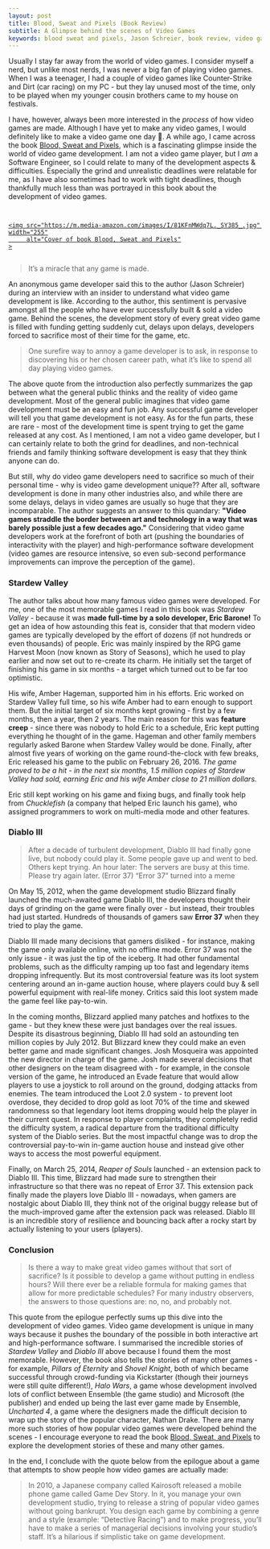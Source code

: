 ```yaml
---
layout: post
title: Blood, Sweat and Pixels (Book Review)
subtitle: A Glimpse behind the scenes of Video Games
keywords: blood sweat and pixels, Jason Schreier, book review, video games, software development, programming, game development, behind the scenes, game development process, game development industry, blog
---
```


Usually I stay far away from the world of video games. I consider myself a nerd, but unlike most nerds, I was never a big fan of playing video games. When I was a teenager, I had a couple of video games like Counter-Strike and Dirt (car racing) on my PC - but they lay unused most of the time, only to be played when my younger cousin brothers came to my house on festivals. 

I have, however, always been more interested in the *process* of how video games are made. Although I have yet to make any video games, I would definitely like to make a video game one day 🙂. A  while ago, I came across the book [Blood, Sweat and Pixels](https://www.goodreads.com/book/show/34376766-blood-sweat-and-pixels), which is a fascinating glimpse inside the world of video game development. I am not a video game player, but I *am* a Software Engineer, so I could relate to many of the development aspects & difficulties. Especially the grind and unrealistic deadlines were relatable for me, as I have also sometimes had to work with tight deadlines, though thankfully much less than was portrayed in this book about the development of video games.

<a href="https://www.amazon.in/Blood-Sweat-Pixels-Triumphant-Turbulent/dp/0062651234" target="_blank"
   style="display: flex; justify-content: center">
   <!-- TODO: above style is for centering this image. put it in a CSS class -->
    <img src="https://m.media-amazon.com/images/I/81KFnMWdq7L._SY385_.jpg" width="255"
         alt="Cover of book Blood, Sweat and Pixels"
    >
</a>

> It’s a miracle that any game is made.

An anonymous game developer said this to the author (Jason Schreier) during an interview with an insider to understand what video game development is like. According to the author, this sentiment is pervasive amongst all the people who have ever successfully built & sold a video game. Behind the scenes, the development story of every great video game is filled with funding getting suddenly cut, delays upon delays, developers forced to sacrifice most of their time for the game, etc.

> One surefire way to annoy a game developer is to ask, in response to discovering his or her chosen career path, what it’s like to spend all day playing video games.

The above quote from the introduction also perfectly summarizes the gap between what the general public thinks and the reality of video game development. Most of the general public imagines that video game development must be an easy and fun job. Any successful game developer will tell you that game development is not easy. As for the fun parts, these are rare - most of the development time is spent trying to get the game released at any cost. As I mentioned, I am not a video game developer, but I can certainly relate to both the grind for deadlines, and non-technical friends and family thinking software development is easy that they think anyone can do.

But still, why do video game developers need to sacrifice so much of their personal time - why is video game development unique?? After all, software development is done in many other industries also, and while there are some delays, delays in video games are usually so huge that they are incomparable. The author suggests an answer to this quandary: **"Video games straddle the border between art and technology in a way that was barely possible just a few decades ago."** Considering that video game developers work at the forefront of both art (pushing the boundaries of interactivity with the player) and high-performance software development (video games are resource intensive, so even sub-second performance improvements can improve the perception of the game).

### Stardew Valley

The author talks about how many famous video games were developed. For me, one of the most memorable games I read in this book was *Stardew Valley* - because it was **made full-time by a solo developer, Eric Barone!** To get an idea of how astounding this feat is, consider that that modern video games are typically developed by the effort of dozens (if not hundreds or even thousands) of people. Eric was mainly inspired by the RPG game Harvest Moon (now known as Story of Seasons), which he used to play earlier and now set out to re-create its charm. He initially set the target of finishing his game in six months - a target which turned out to be far too optimistic.

His wife, Amber Hageman, supported him in his efforts. Eric worked on Stardew Valley full time, so his wife Amber had to earn enough to support them. But the initial target of six months kept growing - first by a few months, then a year, then 2 years. The main reason for this was **feature creep** - since there was nobody to hold Eric to a schedule, Eric kept putting everything he thought of in the game. Hageman and other family members regularly asked Barone when Stardew Valley would be done. Finally, after almost five years of working on the game round-the-clock with few breaks, Eric released his game to the public on February 26, 2016. *The game proved to be a hit - in the next six months, 1.5 million copies of Stardew Valley had sold, earning Eric and his wife Amber close to 21 million dollars.*

Eric still kept working on his game and fixing bugs, and finally took help from *Chucklefish* (a company that helped Eric launch his game), who assigned programmers to work on multi-media mode and other features.

### Diablo III

> After a decade of turbulent development, Diablo III had finally gone live, but nobody could play it. Some people gave up and went to bed. Others kept trying. An hour later:
> The servers are busy at this time. Please try again later. (Error 37)
> “Error 37” turned into a meme

On May 15, 2012, when the game development studio Blizzard finally launched the much-awaited game Diablo III, the developers thought their days of grinding on the game were finally over - but instead, their troubles had just started. Hundreds of thousands of gamers saw **Error 37** when they tried to play the game.

Diablo III made many decisions that gamers disliked - for instance, making the game only available online, with no offline mode. Error 37 was not the only issue - it was just the tip of the iceberg. It had other fundamental problems, such as the difficulty ramping up too fast and legendary items dropping infrequently. But its most controversial feature was its loot system centering around an in-game auction house, where players could buy & sell powerful equipment with real-life money. Critics said this loot system made the game feel like pay-to-win.

In the coming months, Blizzard applied many patches and hotfixes to the game - but they knew these were just bandages over the real issues. Despite its disastrous beginning, Diablo III had sold an astounding ten million copies by July 2012. But Blizzard knew they could make an even better game and made significant changes. Josh Mosqueira was appointed the new director in charge of the game. Josh made several decisions that other designers on the team disagreed with - for example, in the console version of the game, he introduced an Evade feature that would allow players to use a joystick to roll around on the ground, dodging attacks from enemies. The team introduced the Loot 2.0 system - to prevent loot overdose, they decided to drop gold as loot 70% of the time and skewed randomness so that legendary loot items dropping would help the player in their current quest. In response to player complaints, they completely redid the difficulty system, a radical departure from the traditional difficulty system of the Diablo series. But the most impactful change was to drop the controversial pay-to-win in-game auction house and instead give other ways to access the most powerful equipment.

Finally, on March 25, 2014, *Reaper of Souls* launched - an extension pack to Diablo III. This time, Blizzard had made sure to strengthen their infrastructure so that there was no repeat of Error 37. 
This extension pack finally made the players love Diablo III - nowadays, when gamers are nostalgic about Diablo III, they think not of the original buggy release but of the much-improved game after the extension pack was released. Diablo III is an incredible story of resilience and bouncing back after a rocky start by actually listening to your users (players).

### Conclusion

> Is there a way to make great video games without that sort of sacrifice? Is it possible to develop a game without putting in endless hours? Will there ever be a reliable formula for making games that allow for more predictable schedules?
> For many industry observers, the answers to those questions are: no, no, and probably not.

This quote from the epilogue perfectly sums up this dive into the development of video games. Video game development is unique in many ways because it pushes the boundary of the possible in both interactive art and high-performance software. I summarised the incredible stories of *Stardew Valley* and *Diablo III* above because I found them the most memorable. However, the book also tells the stories of many other games - for example, *Pillars of Eternity* and *Shovel Knight*, both of which became successful through crowd-funding via Kickstarter (though their journeys were still quite different!), *Halo Wars*, a game whose development involved lots of conflict between Ensemble (the game studio) and Microsoft (the publisher) and ended up being the last ever game made by Ensemble, *Uncharted 4*, a game where the designers made the difficult decision to wrap up the story of the popular character,
Nathan Drake. There are many more such stories of how popular video games were developed behind the scenes - I encourage everyone to read the book [Blood, Sweat, and Pixels](https://www.goodreads.com/book/show/34376766-blood-sweat-and-pixels) to explore the development stories of these and many other games.

In the end, I conclude with the quote below from the epilogue about a game that attempts to show people how video games are actually made:

> In 2010, a Japanese company called Kairosoft released a mobile phone game called Game Dev Story. In it, you manage your own development studio, trying to release a string of popular video games without going bankrupt.
> You design each game by combining a genre and a style (example: “Detective Racing”) and to make progress, you’ll have to make a series of managerial decisions involving your studio’s staff. It’s a hilarious if simplistic take on game development.


<!--
Eric kept working on Stardew Valley - fans kept filing bug reports, and Eric pulled a lot of all-nighters fixing bugs (but inadvertently triggering new bugs). Many game publishers, including Microsoft and Nvidia, approached Eric to partner with them. Eric kept working on his game - until he could not do it anymore. One morning, halfway through 2016, Eric Barone suddenly stopped working and finally took his long overdue break in the form of a sabbatical over the summer.
-->

<!--
STRUCTURE
Intro - I recently came across this book. I am an SWE, not a video game player, and reflections on differences
"Miracle any game is made"
Why so hard - video games are at the forefront of both art & tech
Stardew Valley -- made by a solo developer
Diablo III -- recovery after disaster
mention other games
Conclusion - tip of the iceberg, not possible without sacrifice, I'm an SWE, not a video game player, reflections on differences
-->

<!--

NOTES
-----

Pragati Maidan -- Video Game Fair

Pillars of Eternity -- (I think) the first successful Kickstarter
    can tie Kickstarter to crowd-funded fantasy novels of Brandon Sanderson
Stardew Valley -- made by one man!!!
Diablo III -- Recovery after disaster
Shovel Knight -- Kickstarter (not the first but still a lot of challenges), self-employed (first game)

---
"It’s a miracle that any game is made." - anonymous developer, in an interview with author, in book intro

" Video games straddle the border between art and technology in a way that was barely possible just a few decades ago." - author in intro

" One surefire way to annoy a game developer is to ask, in response to discovering his or her chosen career path, what it’s like to spend all day playing video games." - author in intro

"You might not tell your friends how excruciating the process was." - author in epilogue
    (i.e., People only see the tip of the iceberg and think game development is easy)

"Is there a way to make great video games without that sort of sacrifice? Is it possible to develop a game without putting in endless hours? Will there ever be a reliable formula for making games that allow for more predictable schedules?
         
For many industry observers, the answers to those questions are: no, no, and probably not."
   - author in epilogue

"In 2010, a Japanese company called Kairosoft released a mobile phone game called Game Dev Story. In it, you manage your own development studio, trying to release a string of popular video games without going bankrupt.
You design each game by combining a genre and a style (for example: “Detective Racing”) and to make progress, you’ll have to make
a series of managerial decisions involving your studio’s staff. It’s a hilarious, if simplistic take on game development." - author in epilogue

"Art is never finished, it’s just abandoned"
   - Uncharted 4

"How do you convince fans that your game will be awesome without spoiling the best parts?"
   - Uncharted 4

      
“So many of the cultural problems both within the game industry and among fans come down to a lack of realistic public understanding
    of the tribulations of development. Jason opens a crucial door into an abnormally secretive industry, in the brave hope of
    teaching us a little more about its flammable alchemy.”
—Leigh Alexander, author and tech journalist  (in praise for the book)

-->